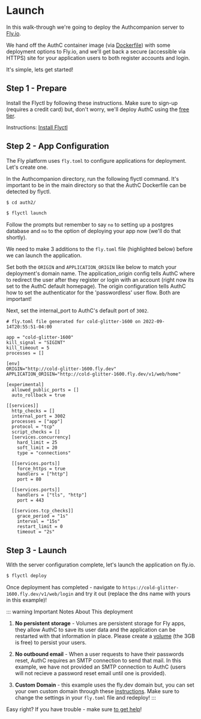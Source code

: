 # Launch

In this walk-through we're going to deploy the Authcompanion server to [Fly.io](https://fly.io/). 

We hand off the AuthC container image (via [Dockerfile](https://github.com/authcompanion/authcompanion2/blob/main/dockerfile)) with some deployment options to Fly.io, and we'll get back a secure  (accessible via HTTPS) site for your application users to both register accounts and login. 

It's simple, lets get started! 

## Step 1 - Prepare

Install the Flyctl by following these instructions. Make sure to sign-up (requires a credit card) but, don't worry, we'll deploy AuthC using the [free tier](https://fly.io/docs/about/pricing/).

Instructions: [Install Flyctl](https://fly.io/docs/hands-on/install-flyctl/)

## Step 2 - App Configuration

The Fly platform uses `fly.toml` to configure applications for deployment. Let's create one. 

In the Authcompanion directory, run the following flyctl command. It's important to be in the main directory so that the AuthC Dockerfile can be detected by flyctl.

```bash
$ cd auth2/
```

```bash
$ flyctl launch
```

Follow the prompts but remember to say `no` to setting up a postgres database and `no` to the option of deploying your app now (we'll do that shortly).

We need to make 3 additions to the `fly.toml` file (highlighted below) before we can launch the application. 

Set both the `ORIGIN` and `APPLICATION_ORIGIN` like below to match your deployment's domain name. The application_origin config tells AuthC where to redirect the user after they register or login with an account (right now its set to the AuthC default homepage). The origin configuration tells AuthC how to set the authenticator for the 'passwordless' user flow. Both are important!  

Next, set the internal_port to AuthC's default port of `3002`.

```bash{9,10,18}
# fly.toml file generated for cold-glitter-1600 on 2022-09-14T20:55:51-04:00

app = "cold-glitter-1600"
kill_signal = "SIGINT"
kill_timeout = 5
processes = []

[env]
ORIGIN="http://cold-glitter-1600.fly.dev"
APPLICATION_ORIGIN="http://cold-glitter-1600.fly.dev/v1/web/home"

[experimental]
  allowed_public_ports = []
  auto_rollback = true

[[services]]
  http_checks = []
  internal_port = 3002
  processes = ["app"]
  protocol = "tcp"
  script_checks = []
  [services.concurrency]
    hard_limit = 25
    soft_limit = 20
    type = "connections"

  [[services.ports]]
    force_https = true
    handlers = ["http"]
    port = 80

  [[services.ports]]
    handlers = ["tls", "http"]
    port = 443

  [[services.tcp_checks]]
    grace_period = "1s"
    interval = "15s"
    restart_limit = 0
    timeout = "2s"
```

## Step 3 - Launch

With the server configuration complete, let's launch the application on fly.io.

```bash
$ flyctl deploy
```

Once deployment has completed - navigate to `https://cold-glitter-1600.fly.dev/v1/web/login` and try it out (replace the dns name with yours in this example)!

::: warning Important Notes About This deployment

1. **No persistent storage** - Volumes are persistent storage for Fly apps, they allow AuthC to save its user data and the application can be restarted with that information in place. Please create a [volume](https://fly.io/docs/reference/volumes/) (the 3GB is free) to persist your users.
   
2. **No outbound email** - When a user requests to have their passwords reset, AuthC requires an SMTP connection to send that mail. In this example, we have not provided an SMTP connection to AuthC (users will not recieve a password reset email until one is provided).

3. **Custom Domain** - this example uses the fly.dev domain but, you can set your own custom domain through these [instructions](https://fly.io/blog/how-to-custom-domains-with-fly/). Make sure to change the settings in your `fly.toml` file and redeploy!
   :::

Easy right? If you have trouble - make sure [to get help](../contributing/gettinghelp.md)!